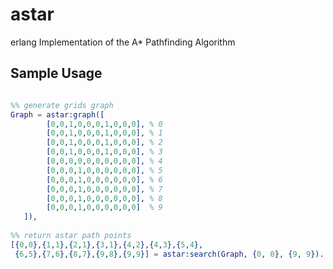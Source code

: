 astar
=====

erlang Implementation of the A* Pathfinding Algorithm


Sample Usage
-----
```erlang

%% generate grids graph 
Graph = astar:graph([
        [0,0,1,0,0,0,1,0,0,0], % 0
        [0,0,1,0,0,0,1,0,0,0], % 1
        [0,0,1,0,0,0,1,0,0,0], % 2
        [0,0,1,0,0,0,1,0,0,0], % 3
        [0,0,0,0,0,0,0,0,0,0], % 4
        [0,0,0,1,0,0,0,0,0,0], % 5
        [0,0,0,1,0,0,0,0,0,0], % 6
        [0,0,0,1,0,0,0,0,0,0], % 7
        [0,0,0,1,0,0,0,0,0,0], % 8
        [0,0,0,1,0,0,0,0,0,0]  % 9
   ]),
   
%% return astar path points    
[{0,0},{1,1},{2,1},{3,1},{4,2},{4,3},{5,4},
 {6,5},{7,6},{8,7},{9,8},{9,9}] = astar:search(Graph, {0, 0}, {9, 9}).

```
